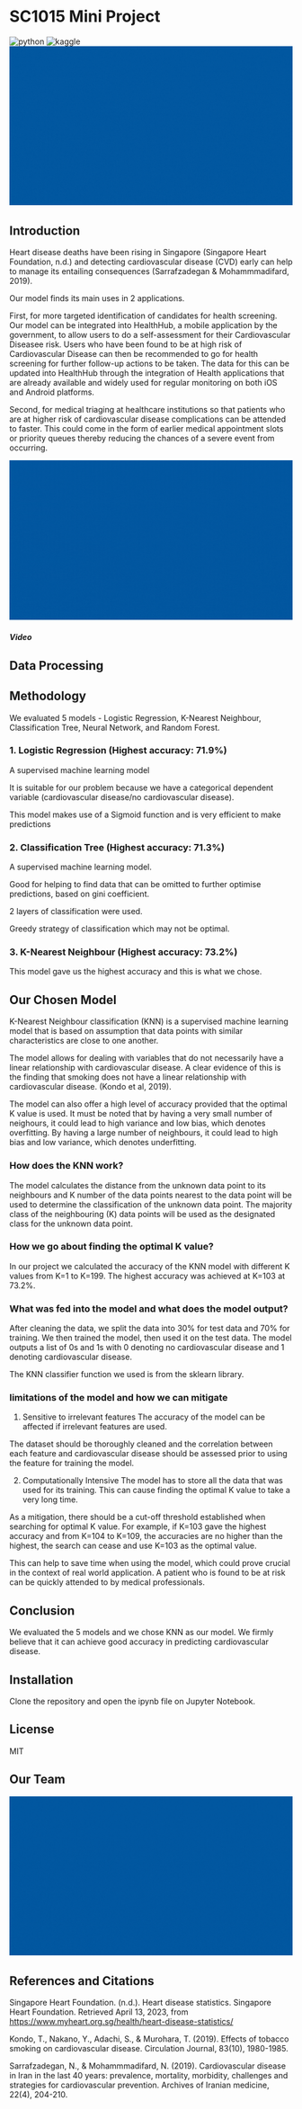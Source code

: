 # SC1015 Mini Project
![python](https://img.shields.io/badge/Python-FFD43B?style=for-the-badge&logo=python&logoColor=blue) ![kaggle](https://img.shields.io/badge/Kaggle-20BEFF?style=for-the-badge&logo=Kaggle&logoColor=white)
![image alt text](https://github.com/sheldor07/dsai-mini-project/blob/main/readmefiles/introgid.gif)
## Introduction
Heart disease deaths have been rising in Singapore (Singapore Heart Foundation, n.d.) and detecting cardiovascular disease (CVD) early can help to manage its entailing consequences (Sarrafzadegan & Mohammmadifard, 2019).

Our model finds its main uses in 2 applications. 

First, for more targeted identification of candidates for health screening. Our model can be integrated into HealthHub, a mobile application by the government, to allow users to do a self-assessment for their Cardiovascular Diseasee risk. Users who have been found to be at high risk of Cardiovascular Disease can then be recommended to go for health screening for further follow-up actions to be taken. The data for this can be updated into HealthHub through the integration of Health applications that are already available and widely used for regular monitoring on both iOS and Android platforms.

Second, for medical triaging at healthcare institutions so that patients who are at higher risk of cardiovascular disease complications can be attended to faster. This could come in the form of earlier medical appointment slots or priority queues thereby reducing the chances of a severe event from occurring.

![image alt text](https://github.com/sheldor07/dsai-mini-project/blob/main/readmefiles/applications.gif)
##### Video
## Data Processing

## Methodology
We evaluated 5 models - Logistic Regression, K-Nearest Neighbour, Classification Tree, Neural Network, and Random Forest.

### 1. Logistic Regression (Highest accuracy: 71.9%)
A supervised machine learning model

It is suitable for our problem because we have a categorical dependent variable (cardiovascular disease/no cardiovascular disease). 
 
This model makes use of a Sigmoid function and is very efficient to make predictions

### 2. Classification Tree (Highest accuracy: 71.3%)
A supervised machine learning model.

Good for helping to find data that can be omitted to further optimise predictions, based on gini coefficient.

2 layers of classification were used. 

Greedy strategy of classification which may not be optimal.

### 3. K-Nearest Neighbour (Highest accuracy: 73.2%)
This model gave us the highest accuracy and this is what we chose.

## Our Chosen Model
K-Nearest Neighbour classification (KNN) is a supervised machine learning model that is based on assumption that data points with similar characteristics are close to one another. 

The model allows for dealing with variables that do not necessarily have a linear relationship with cardiovascular disease. A clear evidence of this is the finding that smoking does not have a linear relationship with cardiovascular disease. (Kondo et al, 2019).

The model can also offer a high level of accuracy provided that the optimal K value is used. It must be noted that by having a very small number of neighours, it could lead to high variance and low bias, which denotes overfitting. By having a large number of neighbours, it could lead to high bias and low variance, which denotes underfitting.

### How does the KNN work?
The model calculates the distance from the unknown data point to its neighbours and K number of the data points nearest to the data point will be used to determine the classification of the unknown data point. The majority class of the neighbouring (K) data points will be used as the designated class for the unknown data point.

### How we go about finding the optimal K value?
In our project we calculated the accuracy of the KNN model with different K values from K=1 to K=199. The highest accuracy was achieved at K=103 at 73.2%. 

### What was fed into the model and what does the model output?
After cleaning the data, we split the data into 30% for test data and 70% for training. We then trained the model, then used it on the test data. The model outputs a list of 0s and 1s with 0 denoting no cardiovascular disease and 1 denoting cardiovascular disease.

The KNN classifier function we used is from the sklearn library.

### limitations of the model and how we can mitigate
1. Sensitive to irrelevant features
The accuracy of the model can be affected if irrelevant features are used. 

The dataset should be thoroughly cleaned and the correlation between each feature and cardiovascular disease should be assessed prior to using the feature for training the model.

2. Computationally Intensive
The model has to store all the data that was used for its training. This can cause finding the optimal K value to take a very long time.

As a mitigation, there should be a cut-off threshold established when searching for optimal K value. For example, if K=103 gave the highest accuracy and from K=104 to K=109, the accuracies are no higher than the highest, the search can cease and use K=103 as the optimal value.

This can help to save time when using the model, which could prove crucial in the context of real world application. A patient who is found to be at risk can be quickly attended to by medical professionals.



## Conclusion
We evaluated the 5 models and we chose KNN as our model. We firmly believe that it can achieve good accuracy in predicting cardiovascular disease.


## Installation
Clone the repository and open the ipynb file on Jupyter Notebook.

## License
MIT

## Our Team
![image alt text](https://github.com/sheldor07/dsai-mini-project/blob/main/readmefiles/team.gif)

## References and Citations
Singapore Heart Foundation. (n.d.). Heart disease statistics. Singapore Heart Foundation. Retrieved April 13, 2023, from https://www.myheart.org.sg/health/heart-disease-statistics/ 

Kondo, T., Nakano, Y., Adachi, S., & Murohara, T. (2019). Effects of tobacco smoking on cardiovascular disease. Circulation Journal, 83(10), 1980-1985.

Sarrafzadegan, N., & Mohammmadifard, N. (2019). Cardiovascular disease in Iran in the last 40 years: prevalence, mortality, morbidity, challenges and strategies for cardiovascular prevention. Archives of Iranian medicine, 22(4), 204-210.

